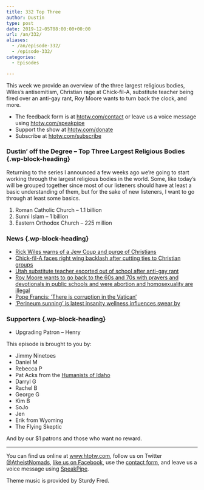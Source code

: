 ```yaml
---
title: 332 Top Three
author: Dustin
type: post
date: 2019-12-05T08:00:00+00:00
url: /an/332/
aliases:
  - /an/episode-332/
  - /episode-332/
categories:
  - Episodes

---
```

<div id="buzzsprout-player-10552777"></div><script src="https://www.buzzsprout.com/1983601/10552777-332-top-three.js?container_id=buzzsprout-player-10552777&player=small" type="text/javascript" charset="utf-8"></script>

This week we provide an overview of the three largest religious bodies, Wiles&#8217;s antisemitism, Christian rage at Chick-fil-A, substitute teacher being fired over an anti-gay rant, Roy Moore wants to turn back the clock, and more.

<!--more-->

 * The feedback form is at [htotw.com/contact](https://htotw.com/contact) or leave us a voice message using <a href="https://htotw.com/speakpipe" target="_blank" rel="noopener noreferrer">htotw.com/speakpipe</a>
 * Support the show at <a href="https://htotw.com/donate" target="_blank" rel="noopener noreferrer">htotw.com/donate</a>
 * Subscribe at <a href="https://htotw.com/subscribe" target="_blank" rel="noopener noreferrer">htotw.com/subscribe</a>

### Dustin&#8217; off the Degree &#8211; Top Three Largest Religious Bodies {.wp-block-heading}

Returning to the series I announced a few weeks ago we’re going to start working through the largest religious bodies in the world. Some, like today’s will be grouped together since most of our listeners should have at least a basic understanding of them, but for the sake of new listeners, I want to go through at least some basics.

  1. Roman Catholic Church &#8211; 1.1 billion
  2. Sunni Islam &#8211; 1 billion
  3. Eastern Orthodox Church &#8211; 225 million

### News {.wp-block-heading}

  * [Rick Wiles warns of a Jew Coup and purge of Christians][1]
  * [Chick-fil-A faces right wing backlash after cutting ties to Christian groups][2]
  * [Utah substitute teacher escorted out of school after anti-gay rant][3]
  * [Roy Moore wants to go back to the 60s and 70s with prayers and devotionals in public schools and were abortion and homosexuality are illegal][4]
  * [Pope Francis: ′There is corruption in the Vatican′][5]
  * [‘Perineum sunning’ is latest insanity wellness influences swear by][6]

### Supporters {.wp-block-heading}

  * Upgrading Patron &#8211; Henry

This episode is brought to you by:

  * Jimmy Ninetoes
  * Daniel M
  * Rebecca P
  * Pat Acks from the <a href="https://www.humanistsofidaho.org" target="_blank" rel="noopener noreferrer">Humanists of Idaho</a>
  * Darryl G
  * Rachel B
  * George G
  * Kim B
  * SoJo
  * Jen
  * Erik from Wyoming
  * The Flying Skeptic

And by our $1 patrons and those who want no reward.

<hr class="wp-block-separator" />

You can find us online at <a href="https://www.htotw.com/" target="_blank" rel="noopener noreferrer">www.htotw.com</a>, follow us on Twitter <a href="https://htotw.com/twitter" target="_blank" rel="noopener noreferrer">@AtheistNomads</a>, <a href="https://htotw.com/facebook" target="_blank" rel="noopener noreferrer">like us on Facebook</a>, use the [contact form](https://htotw.com/contact), and leave us a voice message using <a href="https://htotw.com/speakpipe" target="_blank" rel="noopener noreferrer">SpeakPipe</a>.

Theme music is provided by Sturdy Fred.

 [1]: https://www.haaretz.com/us-news/there-will-be-a-purge-u-s-pastor-warns-of-jew-coup-to-impeach-trump-1.8192950
 [2]: https://www.theguardian.com/food/2019/nov/30/chick-fil-a-conservative-ted-cruz-mike-huckabee
 [3]: https://www.sltrib.com/news/education/2019/11/29/utah-substitute-told-th/
 [4]: https://www.alreporter.com/2019/11/25/moore-says-the-democratic-party-does-not-represent-the-conservative-values-of-alabama/
 [5]: https://www.dw.com/en/pope-francis-there-is-corruption-in-the-vatican/a-51431279
 [6]: https://nypost.com/2019/11/26/perineum-sunning-is-latest-insanity-wellness-influencers-swear-by